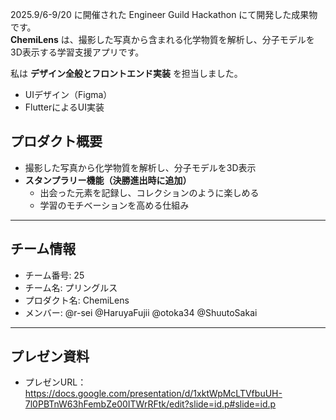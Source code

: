 2025.9/6-9/20 に開催された Engineer Guild Hackathon にて開発した成果物です。  
**ChemiLens** は、撮影した写真から含まれる化学物質を解析し、分子モデルを3D表示する学習支援アプリです。  

私は **デザイン全般とフロントエンド実装** を担当しました。  
- UIデザイン（Figma）  
- FlutterによるUI実装  

## プロダクト概要
- 撮影した写真から化学物質を解析し、分子モデルを3D表示    
- **スタンプラリー機能（決勝進出時に追加）**  
  - 出会った元素を記録し、コレクションのように楽しめる  
  - 学習のモチベーションを高める仕組み  

---

## チーム情報
- チーム番号: 25
- チーム名: プリングルス
- プロダクト名: ChemiLens
- メンバー: @r-sei @HaruyaFujii @otoka34 @ShuutoSakai

---

## プレゼン資料
- プレゼンURL：https://docs.google.com/presentation/d/1xktWpMcLTVfbuUH-7l0PBTnW63hFembZe00ITWrRFtk/edit?slide=id.p#slide=id.p
